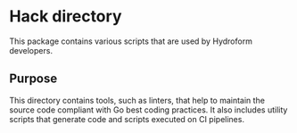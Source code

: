 # Hack directory

This package contains various scripts that are used by Hydroform developers.

## Purpose

This directory contains tools, such as linters, that help to maintain the source code compliant with Go best coding practices. It also includes utility scripts that generate code and scripts executed on CI pipelines.
